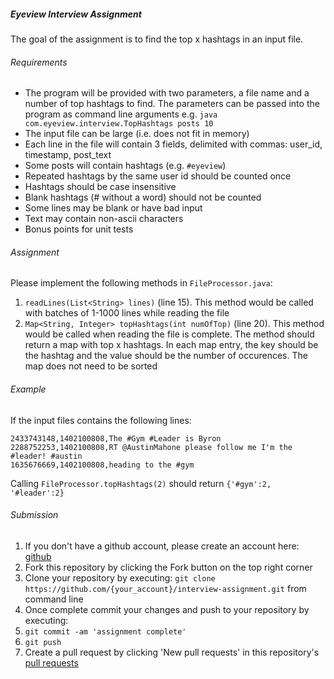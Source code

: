 ##### Eyeview Interview Assignment


The goal of the assignment is to find the top x hashtags in an input file.

###### Requirements
* The program will be provided with two parameters, a file name and a number of top hashtags to find. The parameters can be passed into the program as command line arguments e.g. `java com.eyeview.interview.TopHashtags posts 10`
* The input file can be large (i.e. does not fit in memory)
* Each line in the file will contain 3 fields, delimited with commas: user_id, timestamp, post_text
* Some posts will contain hashtags (e.g. `#eyeview`)
* Repeated hashtags by the same user id should be counted once
* Hashtags should be case insensitive
* Blank hashtags (# without a word) should not be counted
* Some lines may be blank or have bad input 
* Text may contain non-ascii characters
* Bonus points for unit tests

###### Assignment
Please implement the following methods in `FileProcessor.java`:

1. `readLines(List<String> lines)` (line 15). This method would be called with batches of 1-1000 lines while reading the file
2. `Map<String, Integer> topHashtags(int numOfTop)` (line 20). This method would be called when reading the file is complete. The method should return a map with top x hashtags. In each map entry, the key should be the hashtag and the value should be the number of occurences. The map does not need to be sorted

###### Example
If the input files contains the following lines:
```
2433743148,1402100808,The #Gym #Leader is Byron
2288752253,1402100808,RT @AustinMahone please follow me I'm the #leader! #austin
1635676669,1402100808,heading to the #gym
```
Calling `FileProcessor.topHashtags(2)` should return `{'#gym':2, '#leader':2}`

###### Submission
1. If you don't have a github account, please create an account here: [github](https://github.com/)
2. Fork this repository by clicking the Fork button on the top right corner
3. Clone your repository by executing: `git clone https://github.com/{your_account}/interview-assignment.git` from command line
4. Once complete commit your changes and push to your repository by executing:
  1. `git commit -am 'assignment complete'`
  2. `git push`
5. Create a pull request by clicking 'New pull requests' in this repository's [pull requests](https://github.com/eyeview/interview-assignment/pulls)
